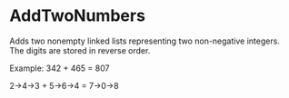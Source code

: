 # AddTwoNumbers
Adds two nonempty linked lists representing two non-negative integers.  The digits are stored in reverse order.

Example: 342 + 465 = 807

2->4->3 +
5->6->4 =
7->0->8
